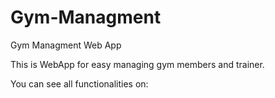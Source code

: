 # Gym-Managment
Gym Managment Web App <br>

This is WebApp for easy managing gym members and trainer. <br>

You can see all functionalities on: 

